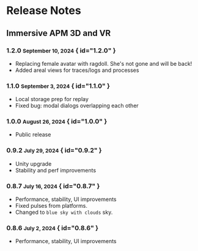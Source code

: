 # Release Notes

## Immersive APM 3D and VR

### 1.2.0 <small>September 10, 2024</small> { id="1.2.0" }

- Replacing female avatar with ragdoll. She's not gone and will be back!
- Added areal views for traces/logs and processes

### 1.1.0 <small>September 3, 2024</small> { id="1.1.0" }

- Local storage prep for replay 
- Fixed bug: modal dialogs overlapping each other

### 1.0.0 <small>August 26, 2024</small> { id="1.0.0" }

- Public release


### 0.9.2 <small>July 29, 2024</small> { id="0.9.2" }

- Unity upgrade
- Stability and perf improvements

### 0.8.7 <small>July 16, 2024</small> { id="0.8.7" }

- Performance, stability, UI improvements
- Fixed pulses from platforms.
- Changed to `blue sky with clouds` sky.

### 0.8.6 <small>July 2, 2024</small> { id="0.8.6" }

- Performance, stability, UI improvements

[//]: # (GitHub Issue example - Fixed #7313: Improved tooltips mounted in sidebar when feature is disabled)

